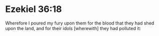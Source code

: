 # Ezekiel 36:18

Wherefore I poured my fury upon them for the blood that they had shed upon the land, and for their idols [wherewith] they had polluted it: